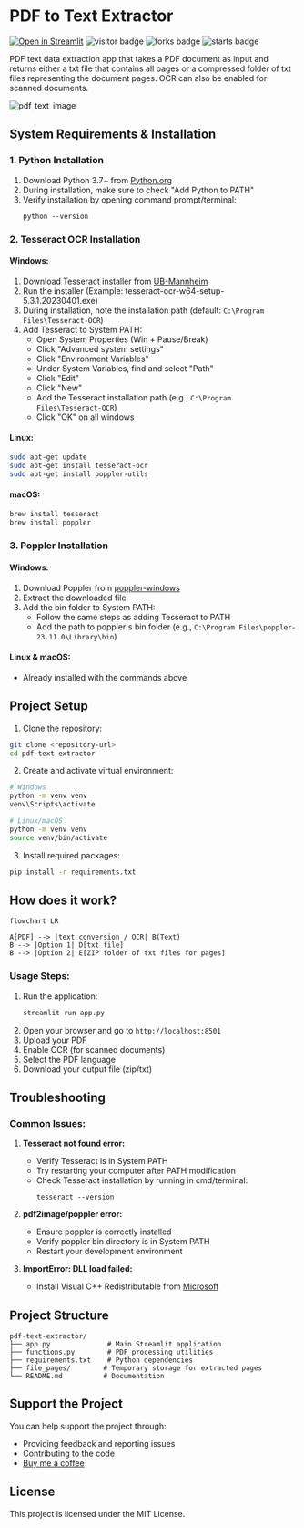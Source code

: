# PDF to Text Extractor
[![Open in Streamlit](https://static.streamlit.io/badges/streamlit_badge_black_white.svg)](https://share.streamlit.io/nainiayoub/pdf-text-data-extractor/main/app.py)
![visitor badge](https://visitor-badge.glitch.me/badge?page_id=nainiayoub.pdf-text-data-extractor)
![forks badge](https://img.shields.io/github/forks/nainiayoub/pdf-text-data-extractor)
![starts badge](https://img.shields.io/github/stars/nainiayoub/pdf-text-data-extractor?style=social)

PDF text data extraction app that takes a PDF document as input and returns either a txt file that contains all pages or a compressed folder of txt files representing the document pages. OCR can also be enabled for scanned documents.

![pdf_text_image](https://user-images.githubusercontent.com/50157142/214037439-448fafb8-5363-46cb-849e-6132f9bc0fb2.PNG)

## System Requirements & Installation

### 1. Python Installation
1. Download Python 3.7+ from [Python.org](https://www.python.org/downloads/)
2. During installation, make sure to check "Add Python to PATH"
3. Verify installation by opening command prompt/terminal:
   ```
   python --version
   ```

### 2. Tesseract OCR Installation

#### Windows:
1. Download Tesseract installer from [UB-Mannheim](https://github.com/UB-Mannheim/tesseract/wiki)
2. Run the installer (Example: tesseract-ocr-w64-setup-5.3.1.20230401.exe)
3. During installation, note the installation path (default: `C:\Program Files\Tesseract-OCR`)
4. Add Tesseract to System PATH:
   - Open System Properties (Win + Pause/Break)
   - Click "Advanced system settings"
   - Click "Environment Variables"
   - Under System Variables, find and select "Path"
   - Click "Edit"
   - Click "New"
   - Add the Tesseract installation path (e.g., `C:\Program Files\Tesseract-OCR`)
   - Click "OK" on all windows

#### Linux:
```bash
sudo apt-get update
sudo apt-get install tesseract-ocr
sudo apt-get install poppler-utils
```

#### macOS:
```bash
brew install tesseract
brew install poppler
```

### 3. Poppler Installation

#### Windows:
1. Download Poppler from [poppler-windows](https://github.com/oschwartz10612/poppler-windows/releases/)
2. Extract the downloaded file
3. Add the bin folder to System PATH:
   - Follow the same steps as adding Tesseract to PATH
   - Add the path to poppler's bin folder (e.g., `C:\Program Files\poppler-23.11.0\Library\bin`)

#### Linux & macOS:
- Already installed with the commands above

## Project Setup

1. Clone the repository:
```bash
git clone <repository-url>
cd pdf-text-extractor
```

2. Create and activate virtual environment:
```bash
# Windows
python -m venv venv
venv\Scripts\activate

# Linux/macOS
python -m venv venv
source venv/bin/activate
```

3. Install required packages:
```bash
pip install -r requirements.txt
```

## How does it work?

```mermaid
flowchart LR

A[PDF] --> |text conversion / OCR| B(Text)
B --> |Option 1| D[txt file]
B --> |Option 2| E[ZIP folder of txt files for pages]
```

### Usage Steps:
1. Run the application:
   ```bash
   streamlit run app.py
   ```
2. Open your browser and go to `http://localhost:8501`
3. Upload your PDF
4. Enable OCR (for scanned documents)
5. Select the PDF language
6. Download your output file (zip/txt)

## Troubleshooting

### Common Issues:

1. **Tesseract not found error:**
   - Verify Tesseract is in System PATH
   - Try restarting your computer after PATH modification
   - Check Tesseract installation by running in cmd/terminal:
     ```
     tesseract --version
     ```

2. **pdf2image/poppler error:**
   - Ensure poppler is correctly installed
   - Verify poppler bin directory is in System PATH
   - Restart your development environment

3. **ImportError: DLL load failed:**
   - Install Visual C++ Redistributable from [Microsoft](https://learn.microsoft.com/en-US/cpp/windows/latest-supported-vc-redist)

## Project Structure
```
pdf-text-extractor/
├── app.py              # Main Streamlit application
├── functions.py        # PDF processing utilities
├── requirements.txt    # Python dependencies
├── file_pages/        # Temporary storage for extracted pages
└── README.md          # Documentation
```

## Support the Project
You can help support the project through:
- Providing feedback and reporting issues
- Contributing to the code
- [Buy me a coffee](https://www.buymeacoffee.com/nainiayoub)

## License
This project is licensed under the MIT License.

